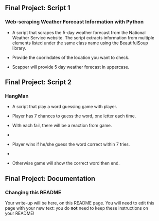 ## Final Project: Script 1
### Web-scraping Weather Forecast Information with Python
- A script that scrapes the 5-day weather forecast from the National Weather Service website. The script extracts information from multiple elements listed under the same class name using the BeautifulSoup library. 

- Provide the coorindates of the location you want to check.

- Scapper will provide 5 day weather forecast in uppercase.
## Final Project: Script 2
### HangMan
- A script that play a word guessing game with player.   

- Player has 7 chances to guess the word, one letter each time.  

- With each fail, there will be a reaction from game.  
- 
- Player wins if he/she guess the word correct within 7 tries.  
- 
- Otherwise game will show the correct word then end.

## Final Project: Documentation
### Changing this README
Your write-up will be here, on this README page. You will need to edit this page with your new text: you do **not** need to keep these instructions on your README! 
